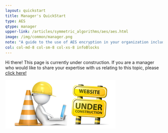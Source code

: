 ```yaml
---
layout: quickstart
title: Manager's QuickStart
type: AES
qtype: manager
upper-link: /articles/symmetric_algorithms/aes/aes.html
image: /img/common/manager.png
note: "A guide to the use of AES encryption in your organization including a discussion of standards."
col: col-md-8 col-sm-8 col-xs-8 infoBlocks
---
```

Hi there! This page is currently under construction. If you are a manager who would like to share your expertise with us relating to this topic, please <a href="/CONTRIBUTING-template.md">click here!</a>

<img src="/img/common/under_construction.jpg" style="width:70%;height:70%;" alt="under construction image">
